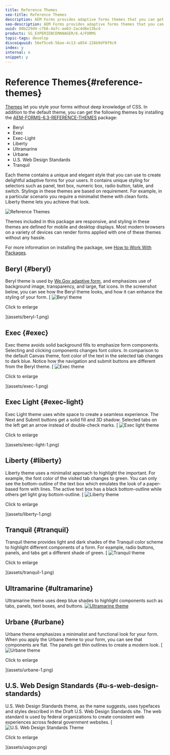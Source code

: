 ```yaml
---
title: Reference Themes
seo-title: Reference Themes
description: AEM Forms provides adaptive forms themes that you can get from package share and use to style a form. 
seo-description: AEM Forms provides adaptive forms themes that you can get from package share and use to style a form. 
uuid: 80b229d4-c7b6-4a7c-ae63-2ac4d8e13bcd
products: SG_EXPERIENCEMANAGER/6.4/FORMS
topic-tags: develop
discoiquuid: 56ef5ce6-56ae-4c13-a054-226b9df0f9c9
index: y
internal: n
snippet: y
---
```


# Reference Themes{#reference-themes}

[Themes](../../forms/using/themes.md) let you style your forms without deep knowledge of CSS. In addition to the default theme, you can get the following themes by installing the [AEM-FORMS-6.3-REFERENCE-THEMES](https://www.adobeaemcloud.com/content/marketplace/marketplaceProxy.html?packagePath=/content/companies/public/adobe/packages/cq630/fd/AEM-FORMS-6.3-REFERENCE-THEMES) package:

* Beryl
* Exec
* Exec-Light
* Liberty  
* Ultramarine  
* Urbane
* U.S. Web Design Standards  
* Tranquil

Each theme contains a unique and elegant style that you can use to create delightful adaptive forms for your users. It contains unique styling for selectors such as panel, text box, numeric box, radio button, table, and switch. Stylings in these themes are based on requirement. For example, in a particular scenario you require a minimalist theme with clean fonts. Liberty theme lets you achieve that look.

![Reference Themes](assets/ref-themes.png)

Themes included in this package are responsive, and styling in these themes are defined for mobile and desktop displays. Most modern browsers on a variety of devices can render forms applied with one of these themes without any hassle.

For more information on installing the package, see [How to Work With Packages](../../sites/administering/using/package-manager.md).

## Beryl {#beryl}

Beryl theme is used by [We.Gov adaptive form](../../forms/using/gov-reference-site-walkthrough.md), and emphasizes use of background image, transparency, and large, flat icons. In the screenshot below, you can see how the Beryl theme looks, and how it can enhance the styling of your form. 
[ ![Beryl theme](assets/beryl.png)

Click to enlarge

](assets/beryl-1.png)

## Exec {#exec}

Exec theme avoids solid background fills to emphasize form components. Selecting and clicking components changes font colors. In comparison to the default Canvas theme, font color of the text in the selected tab changes to dark blue. Notice how the navigation and submit buttons are different from the Beryl theme. 
[ ![Exec theme](assets/exec.png)

Click to enlarge

](assets/exec-1.png)

## Exec Light {#exec-light}

Exec Light theme uses white space to create a seamless experience. The Next and Submit buttons get a solid fill and 3D shadow. Selected tabs on the left get an arrow instead of double-check marks. 
[ ![Exec light theme](assets/exec-light.png)

Click to enlarge

](assets/exec-light-1.png)

## Liberty {#liberty}

Liberty theme uses a minimalist approach to highlight the important. For example, the font color of the visited tab changes to green. You can only see the bottom-outline of the text box which emulates the look of a paper-based form with lines. The active text box has a black bottom-outline while others get light gray bottom-outline. 
[ ![Liberty theme](assets/liberty.png)

Click to enlarge

](assets/liberty-1.png)

## Tranquil {#tranquil}

Tranquil theme provides light and dark shades of the Tranquil color scheme to highlight different components of a form. For example, radio buttons, panels, and tabs get a different shade of green.
[ ![Tranquil theme](assets/tranquil.png)

Click to enlarge

](assets/tranquil-1.png)

## Ultramarine {#ultramarine}

Ultramarine theme uses deep blue shades to highlight components such as tabs, panels, text boxes, and buttons. 
[ ![Ultramarine theme](assets/ultramarine.png)](assets/ultramarine-1.png)

## Urbane {#urbane}

Urbane theme emphasizes a minimalist and functional look for your form. When you apply the Urbane theme to your form, you can see that components are flat. The panels get thin outlines to create a modern look. 
[ ![Urbane theme](assets/urbane.png)

Click to enlarge

](assets/urbane-1.png)

## U.S. Web Design Standards {#u-s-web-design-standards}

U.S. Web Design Standards theme, as the name suggests, uses typefaces and styles described in the Draft U.S. Web Design Standards site. The web standard is used by federal organizations to create consistent web experiences across federal government websites. 
[ ![U.S. Web Design Standards Theme](assets/us-web-standards.png)

Click to enlarge

](assets/usgov.png)